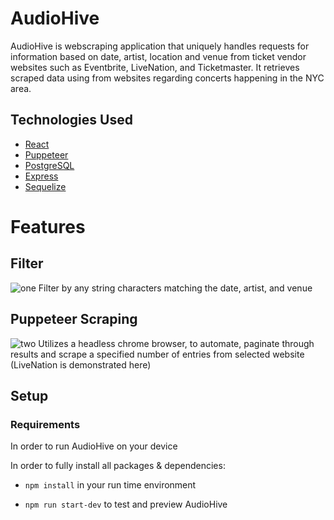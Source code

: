 # AudioHive

AudioHive is webscraping application that uniquely handles requests for information based on date, artist, location and venue from ticket vendor websites such as Eventbrite, LiveNation, and Ticketmaster. It retrieves scraped data using from websites regarding concerts happening in the NYC area.

## Technologies Used
- [React](https://reactjs.org/docs/getting-started.html)
- [Puppeteer](https://developers.google.com/web/tools/puppeteer/get-started)
- [PostgreSQL](https://www.postgresql.org/about/)
- [Express](https://expressjs.com/)
- [Sequelize](https://www.fusioncharts.com/)

# Features

## Filter
![one](https://media.giphy.com/media/iIM85U1IZvl77vELRX/giphy.gif)
Filter by any string characters matching the date, artist, and venue

## Puppeteer Scraping
![two](https://media.giphy.com/media/ZAqfT3asYOAU6zYy8T/giphy.gif)
Utilizes a headless chrome browser, to automate, paginate through results and scrape a specified number of entries from selected website (LiveNation is demonstrated here)


## Setup

### Requirements
In order to run AudioHive on your device

In order to fully install all packages & dependencies:
- `npm install` in your run time environment 

- `npm run start-dev` to test and preview AudioHive


